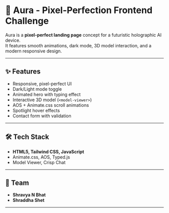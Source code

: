 # 🌌 Aura - Pixel-Perfection Frontend Challenge  

Aura is a **pixel-perfect landing page** concept for a futuristic holographic AI device.  
It features smooth animations, dark mode, 3D model interaction, and a modern responsive design.  

---

## ✨ Features  
- Responsive, pixel-perfect UI  
- Dark/Light mode toggle  
- Animated hero with typing effect  
- Interactive 3D model (`<model-viewer>`)  
- AOS + Animate.css scroll animations  
- Spotlight hover effects  
- Contact form with validation  

---

## 🛠️ Tech Stack  
- **HTML5, Tailwind CSS, JavaScript**  
- Animate.css, AOS, Typed.js  
- Model Viewer, Crisp Chat  

---

## 👥 Team  
- **Shravya N Bhat**  
- **Shraddha Shet**  

---
